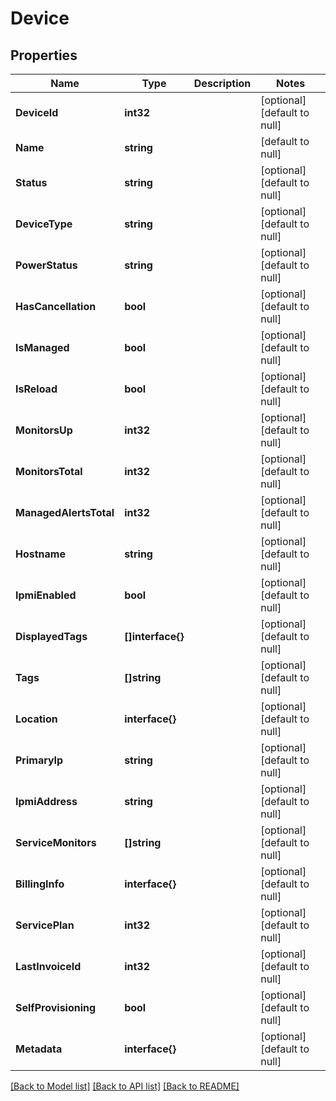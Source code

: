 # Device

## Properties
Name | Type | Description | Notes
------------ | ------------- | ------------- | -------------
**DeviceId** | **int32** |  | [optional] [default to null]
**Name** | **string** |  | [default to null]
**Status** | **string** |  | [optional] [default to null]
**DeviceType** | **string** |  | [optional] [default to null]
**PowerStatus** | **string** |  | [optional] [default to null]
**HasCancellation** | **bool** |  | [optional] [default to null]
**IsManaged** | **bool** |  | [optional] [default to null]
**IsReload** | **bool** |  | [optional] [default to null]
**MonitorsUp** | **int32** |  | [optional] [default to null]
**MonitorsTotal** | **int32** |  | [optional] [default to null]
**ManagedAlertsTotal** | **int32** |  | [optional] [default to null]
**Hostname** | **string** |  | [optional] [default to null]
**IpmiEnabled** | **bool** |  | [optional] [default to null]
**DisplayedTags** | **[]interface{}** |  | [optional] [default to null]
**Tags** | **[]string** |  | [optional] [default to null]
**Location** | **interface{}** |  | [optional] [default to null]
**PrimaryIp** | **string** |  | [optional] [default to null]
**IpmiAddress** | **string** |  | [optional] [default to null]
**ServiceMonitors** | **[]string** |  | [optional] [default to null]
**BillingInfo** | **interface{}** |  | [optional] [default to null]
**ServicePlan** | **int32** |  | [optional] [default to null]
**LastInvoiceId** | **int32** |  | [optional] [default to null]
**SelfProvisioning** | **bool** |  | [optional] [default to null]
**Metadata** | **interface{}** |  | [optional] [default to null]

[[Back to Model list]](../README.md#documentation-for-models) [[Back to API list]](../README.md#documentation-for-api-endpoints) [[Back to README]](../README.md)


